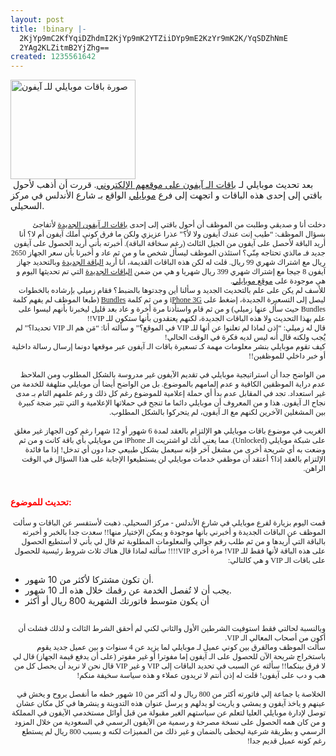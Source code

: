 ```yaml
---
layout: post
title: !binary |-
  2KjYp9mC2KfYqiDZhdmI2KjYp9mK2YTZiiDYp9mE2KzYr9mK2K/YqSDZhNmE
  2YAg2KLZitmB2YjZhg==
created: 1235561642
---
```

<div class="rtecenter"><a href="/imagebrowser/view/image/487/_original"><img alt="صورة باقات موبايلي للـ آيفون" width="200" height="159" src="/imagebrowser/view/image/487/thumbnail" /></a></div>
&nbsp;بعد تحديث موبايلي لـ <a href="http://www.mobily.com.sa/portalu/wps/portal/!ut/p/kcxml/04_Sj9SPykssy0xPLMnMz0vM0Y_QjzKLN4z3MAoBSZnFm8abuhnrR6KIGcebGxqhiRnEOyJEvPV9PfJzU_UD9AtyQ0Mjyh0VAdOszXI!/delta/base64xml/L3dJdyEvUUd3QndNQSEvNElVRS82XzFfSDk1">باقات الـ آيفون على موقعهم الإلكتروني</a>. قررت أن أذهب لأحول باقتي إلى إحدى هذه الباقات و اتجهت إلى فرع <a href="http://www.mobily.com.sa">موبايلي</a> الواقع بـ شارع الأندلس في مركز السحيلي.
<p dir="rtl" style="margin: 0.0px 0.0px 0.0px 0.0px; text-align: right; font: 12.0px Geeza Pro; min-height: 15.0px">&nbsp;</p>
<p dir="rtl" style="margin: 0.0px 0.0px 0.0px 0.0px; text-align: right; font: 12.0px Geeza Pro">دخلت أنا و صديقي وطلبت من الموظف أن أحول باقتي إلى إحدى <a href="http://www.mobily.com.sa/portalu/wps/portal/!ut/p/kcxml/04_Sj9SPykssy0xPLMnMz0vM0Y_QjzKLN4z3MAoBSZnFm8abuhnrR6KIGcebGxqhiRnEOyJEvPV9PfJzU_UD9AtyQ0Mjyh0VAdOszXI!/delta/base64xml/L3dJdyEvUUd3QndNQSEvNElVRS82XzFfSDk1">باقات الـ آيفون الجديدة</a> لأتفاجئ بسؤال الموظف: <span style="font: 12.0px Lucida Grande">&ldquo;</span>طيب إنت عندك آيفون ولا لأ؟<span style="font: 12.0px Lucida Grande">&rdquo;</span> عذرا عزيزي ولكن ما فرق كوني أملك آيفون أم لا؟ أنا أريد الباقة لأحصل على آيفون من الجيل الثالث (رغم سخافة الباقة). أخبرته بأني أريد الحصول على آيفون جديد فـ مالذي تحتاجه مِنّي؟ استئذن الموظف ليسأل شخص ما و من ثم عاد و أخبرنا بأن سعر الجهاز <span style="font: 12.0px Lucida Grande">2650 </span>ريال مع اشتراك شهري <span style="font: 12.0px Lucida Grande">99</span> ريال. قلت له لكن هذه الباقات القديمة، أنا أريد <a href="http://www.mobily.com.sa/portalu/wps/portal/!ut/p/kcxml/04_Sj9SPykssy0xPLMnMz0vM0Y_QjzKLN4z3MAoBSZnFm8abuhnrR6KIGcebGxqhiRnEOyJEvPV9PfJzU_UD9AtyQ0Mjyh0VAdOszXI!/delta/base64xml/L3dJdyEvUUd3QndNQSEvNElVRS82XzFfSDk1">الباقة الجديدة</a> وبالتحديد جهاز آيفون <span style="font: 12.0px Lucida Grande">8</span> جيجا مع إشتراك شهري <span style="font: 12.0px Lucida Grande">399</span> ريال شهريا و هي من ضمن <a href="http://www.mobily.com.sa/portalu/wps/portal/!ut/p/kcxml/04_Sj9SPykssy0xPLMnMz0vM0Y_QjzKLN4z3MAoBSZnFm8abuhnrR6KIGcebGxqhiRnEOyJEvPV9PfJzU_UD9AtyQ0Mjyh0VAdOszXI!/delta/base64xml/L3dJdyEvUUd3QndNQSEvNElVRS82XzFfSDk1">الباقات الجديدة</a> التي تم تحديثها اليوم و هي موجودة على <a href="http://www.mobily.com.sa">موقع موبايلي</a>.</p>
<p dir="rtl" style="margin: 0.0px 0.0px 0.0px 0.0px; text-align: right; font: 12.0px Geeza Pro">للأسف لم يكن على علم بالتحديث الجديد و سألنا أين وجدتوها بالضبط؟ فقام زميلي بإرشاده بالخطوات ليصل إلى التسعيرة الجديدة، إضغط على <span style="font: 12.0px Lucida Grande">i<a href="http://www.mobily.com.sa/wps/portal/!ut/p/kcxml/04_Sj9SPykssy0xPLMnMz0vM0Y_QjzKLN443NzQGSZnFm8abugGZKGIgphGamEG8I0LEW9_XIz83VT9AvyA3NDSi3FERAK_OO28!/delta/base64xml/L3dJdyEvUUd3QndNQSEvNElVRS82XzFfSDJU?resetPortlet=true">Phone 3G</a> </span>و<span style="font: 12.0px Lucida Grande"> </span>من<span style="font: 12.0px Lucida Grande"> </span>ثم<span style="font: 12.0px Lucida Grande"> </span>كلمة<span style="font: 12.0px Lucida Grande"> <a href="http://www.mobily.com.sa/wps/portal/!ut/p/kcxml/04_Sj9SPykssy0xPLMnMz0vM0Y_QjzKLN4z3MAoBSZnFm8abuhnrR6KIGcebGxqhiRnEOyJEfD3yc1P1vfUD9AtyQ0Mjyh0VAYUT_fo!/delta/base64xml/L3dJdyEvUUd3QndNQSEvNElVRS82XzFfSDk1?resetPortlet=true">Bundles</a> (</span>طبعا<span style="font: 12.0px Lucida Grande"> </span>الموظف<span style="font: 12.0px Lucida Grande"> </span>لم<span style="font: 12.0px Lucida Grande"> </span>يفهم<span style="font: 12.0px Lucida Grande"> </span>كلمة<span style="font: 12.0px Lucida Grande"> Bundles </span>حيث<span style="font: 12.0px Lucida Grande"> </span>سأل<span style="font: 12.0px Lucida Grande"> </span>عنها<span style="font: 12.0px Lucida Grande"> </span>زميلي<span style="font: 12.0px Lucida Grande">) </span>و<span style="font: 12.0px Lucida Grande"> </span>من<span style="font: 12.0px Lucida Grande"> </span>ثم<span style="font: 12.0px Lucida Grande"> </span>قام<span style="font: 12.0px Lucida Grande"> </span>واستأذنا مرة أخرة و عاد بعد قليل ليخبرنا بأنهم ليسوا على علم بهذا التحديث ولا هذه الباقات الجديدة، لكنهم يعتقدون بأنها ستكون للـ <span style="font: 12.0px Lucida Grande">VIP</span>!!</p>
<p dir="rtl" style="margin: 0.0px 0.0px 0.0px 0.0px; text-align: right; font: 12.0px Geeza Pro">قال له زميلي: <span style="font: 12.0px Lucida Grande">&ldquo;</span>إذن لماذا لم تعلنوا عن أنها للـ <span style="font: 12.0px Lucida Grande">VIP</span> في الموقع؟<span style="font: 12.0px Lucida Grande">&rdquo;</span> و سألته أنا: <span style="font: 12.0px Lucida Grande">&ldquo;</span>مَن هم الـ <span style="font: 12.0px Lucida Grande">VIP</span> تحديدا؟<span style="font: 12.0px Lucida Grande">&rdquo;</span> لم يُجب ولكنه قال أنه ليس لديه فكرة في الوقت الحالي!</p>
<p dir="rtl" style="margin: 0.0px 0.0px 0.0px 0.0px; text-align: right; font: 12.0px Geeza Pro">كيف تقوم موبايلي بنشر معلومات مهمة كـ تسعيرة باقات الـ آيفون عبر موقعها دونما إرسال رسالة داخلية أو خبر داخلي للموظفين!!</p>
<p dir="rtl" style="margin: 0.0px 0.0px 0.0px 0.0px; text-align: right; font: 12.0px Geeza Pro; min-height: 15.0px">&nbsp;</p>
<p dir="rtl" style="margin: 0.0px 0.0px 0.0px 0.0px; text-align: right; font: 12.0px Geeza Pro">من الواضح جدا أن استراتيجية موبايلي في تقديم الآيفون غير مدروسة بالشكل المطلوب ومن الملاحظ عدم دراية الموظفين الكافية و عدم إلمامهم بالموضوع. بل من الواضح أيضا أن موبايلي متلهفة للخدمة من غير استعداد. تجد في المقابل عدم بدأ أي حملة إعلامية للموضوع رغم كل ذلك و رغم علمهم التام بـ مدى نجاح الـ آيفون. هذا و من المعروف أن موبايلي دائما ما تنجح في حملاتها الإعلامية و التي تثير ضجة كبيرة بين المشغلين الآخرين لكنهم مع الـ آيفون، لم يتحركوا بالشكل المطلوب.</p>
<p dir="rtl" style="margin: 0.0px 0.0px 0.0px 0.0px; text-align: right; font: 12.0px Geeza Pro; min-height: 15.0px">&nbsp;</p>
<p dir="rtl" style="margin: 0.0px 0.0px 0.0px 0.0px; text-align: right; font: 12.0px Geeza Pro">الغريب في موضوع باقات موبايلي هو الإلتزام بالعقد لمدة <span style="font: 12.0px Lucida Grande">6</span> شهور أو <span style="font: 12.0px Lucida Grande">12</span> شهرا<span style="font: 12.0px Lucida Grande"> </span>رغم<span style="font: 12.0px Lucida Grande"> </span>كون<span style="font: 12.0px Lucida Grande"> </span>الجهاز<span style="font: 12.0px Lucida Grande"> </span>غير<span style="font: 12.0px Lucida Grande"> </span>مغلق على شبكة موبايلي (<span style="font: 12.0px Lucida Grande">Unlocked</span>). مما يعني أنك لو اشتريت الـ <span style="font: 12.0px Lucida Grande">iPhone</span> من موبايلي بأي باقة كانت و من ثم وضعت به أي شريحة أخرى من مشغل آخر فإنه سيعمل بشكل طبيعي جدا دون أي تدخل! إذا ما فائدة الإلتزام بالعقد إذا؟ أعتقد أن موظفي خدمات موبايلي لن يستطيعوا الإجابة على هذا السؤال في الوقت الراهن.</p>
<br />
<h4><span style="color: rgb(255, 0, 0); ">تحديث للموضوع:</span></h4>
<p dir="rtl" style="margin: 0.0px 0.0px 0.0px 0.0px; text-align: right; font: 12.0px Geeza Pro">قمت اليوم بزيارة لفرع موبايلي في شارع الأندلس - مركز السحيلي. ذهبت لأستفسر عن الباقات و سألت الموظف عن الباقات الجديدة و أخبرني بأنها موجودة و يمكن الإختيار منها!! سعدت جدا بالخبر و أخبرته بالباقة التي أريدها و من ثم طلب رقم جوالي والمعلومات المطلوبة ثم قال لي بأني لا أستطيع الحصول على هذه الباقة لأنها فقط للـ VIP! مرة أخرى VIP!!!! سألته لماذا قال هناك ثلاث شروط رئيسية للحصول على باقات الـ VIP و هي كالتالي:</p>
<ul>
    <li>أن تكون مشتركا لأكثر من 10 شهور.</li>
    <li>يجب أن لا تُفصل الخدمة عن رقمك خلال هذه الـ 10 شهور.</li>
    <li>أن يكون متوسط فاتورتك الشهرية 800 ريال أو أكثر</li>
</ul>
<p dir="rtl" style="margin: 0.0px 0.0px 0.0px 0.0px; text-align: right; font: 12.0px Geeza Pro"><br />
وبالنسبة لحالتي فقط استوفيت الشرطين الأول والثاني لكني لم أحقق الشرط الثالث و لذلك فشلت أن أكون من أصحاب المعالي الـ VIP.<br />
سألت الموظف ومالفرق بين كوني عميل لـ موبايلي لما يزيد عن 4 سنوات و بين عميل جديد يقوم باستخراج شريحة الآن للحصول على الـ آيفون إما مفوترا أو غير مفوتر (على&nbsp;أن يدفع قيمة الجهاز) قال لي لا فرق بينكما!! سألته عن السبب في تحديد الباقات إلى VIP و غير VIP قال نحن لا نريد أن يحصل كل من هب و دب على آيفون! قلت له إذن أنتم لا تريدون عملاء و هذه سياسة سخيفة منكم!<br />
<br />
الخلاصة يا جماعة إلي فاتورته أكثر من 800 ريال و له أكثر من 10 شهور خطه ما أنفصل يروح و يخش في عينهم و ياخذ آيفون و يمشي و ياريت لو يدلهم و يرسل عنوان هذه التدوينة و ينشرها في كل مكان عشان توصل لإدارة موبايلي العليا لتعلم عن سياستهم الغير&nbsp;مقبولة من قبل أوائل مستخدمي الآيفون في المملكة و من كان همه الحصول على نسخة مصرحة و رسمية من الآيفون الرسمي في السعودية من خلال المزود الرسمي و بطريقة شرعية ليحظى بالضمان و غير ذلك من المميزات لكنه و بسبب 800 ريال لم يستطع رغم كونه عميل قديم جدا!<br />
&nbsp;</p>
<!--break-->
<p>&nbsp;</p>
